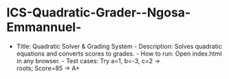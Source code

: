 # ICS-Quadratic-Grader--Ngosa-Emmannuel-
- Title: Quadratic Solver &amp; Grading System - Description: Solves quadratic equations and converts scores to grades. - How to run: Open index.html in any browser. - Test cases: Try a=1, b=-3, c=2 → roots; Score=85 → A+
